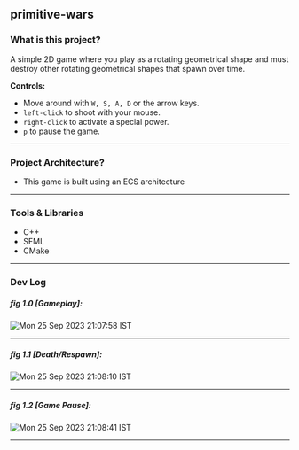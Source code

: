 ## primitive-wars

### What is this project?
A simple 2D game where you play as a rotating geometrical shape and must destroy other rotating geometrical shapes that spawn over time.

**Controls:**
- Move around with `W, S, A, D` or the arrow keys. 
- `left-click` to shoot with your mouse.
- `right-click` to activate a special power. 
- `p` to pause the game.

---

### Project Architecture?
- This game is built using an ECS architecture

---

### Tools & Libraries
- C++
- SFML
- CMake

---

### Dev Log

##### fig 1.0 [Gameplay]:
![Mon 25 Sep 2023 21:07:58 IST](https://github.com/Ticketedmoon/primitive-wars/assets/21260839/3bd55083-529e-4ff7-bd4c-6c2b75c1d529)

---

##### fig 1.1 [Death/Respawn]:
![Mon 25 Sep 2023 21:08:10 IST](https://github.com/Ticketedmoon/primitive-wars/assets/21260839/97f28e8a-7dcb-4153-ba04-90aa8b81226a)

---

##### fig 1.2 [Game Pause]:
![Mon 25 Sep 2023 21:08:41 IST](https://github.com/Ticketedmoon/primitive-wars/assets/21260839/d92c723b-cd63-4f59-9e74-f382448fd4e1)

---
